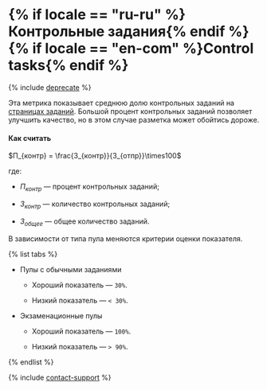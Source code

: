 # {% if locale == "ru-ru" %}Контрольные задания{% endif %}{% if locale == "en-com" %}Control tasks{% endif %}

{% include [deprecate](../../../_includes/deprecate.md) %}

Эта метрика показывает среднюю долю контрольных заданий на [страницах заданий](../../../glossary.md#task-suite). Большой процент контрольных заданий позволяет улучшить качество, но в этом случае разметка может обойтись дороже.

#### Как считать

$П_{контр} = \frac{З_{контр}}{З_{отпр}}\times100$

где:

- $П_{контр}$ — процент контрольных заданий;

- $З_{контр}$ — количество контрольных заданий;

- $З_{общее}$ — общее количество заданий.

В зависимости от типа пула меняются критерии оценки показателя.

{% list tabs %}

- Пулы с обычными заданиями

    - Хороший показатель — `30%`.

    - Низкий показатель — `< 30%`.

- Экзаменационные пулы

    - Хороший показатель — `100%`.

    - Низкий показатель — `> 90%`.

{% endlist %}

{% include [contact-support](../../_includes/contact-support.md) %}